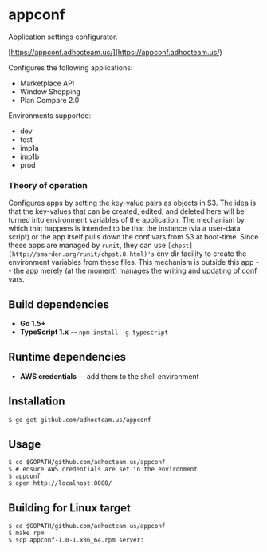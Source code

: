 appconf
=======

Application settings configurator.

[https://appconf.adhocteam.us/](https://appconf.adhocteam.us/)

Configures the following applications:

 * Marketplace API
 * Window Shopping
 * Plan Compare 2.0

Environments supported:

 * dev
 * test
 * imp1a
 * imp1b
 * prod

### Theory of operation

Configures apps by setting the key-value pairs as objects in S3. The idea is
that the key-values that can be created, edited, and deleted here will be turned
into environment variables of the application. The mechanism by which that
happens is intended to be that the instance (via a user-data script) or the app
itself pulls down the conf vars from S3 at boot-time. Since these apps are
managed by `runit`, they can use
`[chpst](http://smarden.org/runit/chpst.8.html)'s` env dir facility to create
the environment variables from these files. This mechanism is outside this app
-- the app merely (at the moment) manages the writing and updating of conf vars.

Build dependencies
------------------

* **Go 1.5+**
* **TypeScript 1.x** -- `npm install -g typescript`

Runtime dependencies
--------------------

* **AWS credentials** -- add them to the shell environment

Installation
------------

``` shell
$ go get github.com/adhocteam.us/appconf
```

Usage
-----

``` shell
$ cd $GOPATH/github.com/adhocteam.us/appconf
$ # ensure AWS credentials are set in the environment
$ appconf
$ open http://localhost:8080/
```

Building for Linux target
-------------------------

``` shell
$ cd $GOPATH/github.com/adhocteam.us/appconf
$ make rpm
$ scp appconf-1.0-1.x86_64.rpm server:
```
